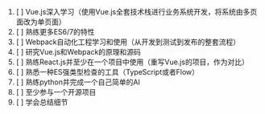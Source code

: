1. [ ] Vue.js深入学习（使用Vue.js全套技术栈进行业务系统开发，将系统由多页面改为单页面）
1. [ ] 熟练更多ES6/7的特性
1. [ ] Webpack自动化工程学习和使用（从开发到测试到发布的整套流程）
1. [ ] 研究Vue.js和Webpack的原理和源码
1. [ ] 熟练React.js并至少在一个项目中使用（重写Vue.js的项目，作为对比）
1. [ ] 熟悉一种ES强类型检查的工具（TypeScript或者Flow）
1. [ ] 熟练python并完成一个自己简单的AI
1. [ ] 至少参与一个开源项目
1. [ ] 学会总结细节
